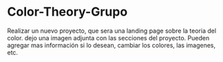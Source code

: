 # Color-Theory-Grupo
Realizar un nuevo proyecto, que sera una landing page sobre la teoria del color. dejo una imagen adjunta con las secciones del proyecto. Pueden agregar mas información si lo desean, cambiar los colores, las imagenes, etc.

